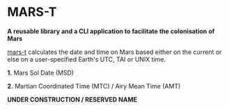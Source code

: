 # MARS-T

**A reusable library and a CLI application to facilitate the colonisation of Mars**

[mars-t](https://github.com/piotrbajdek/mars-t) calculates the date and time on Mars based either on the current or else on a user-specified Earth's UTC, TAI or UNIX time.

**1.** Mars Sol Date (MSD)

**2.** Martian Coordinated Time (MTC) / Airy Mean Time (AMT)

**UNDER CONSTRUCTION / RESERVED NAME**
